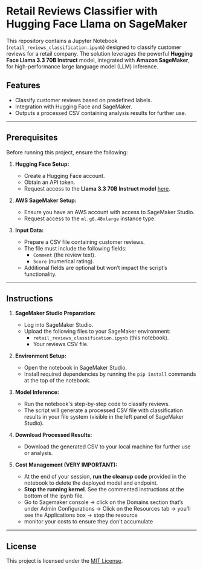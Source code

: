 # Retail Reviews Classifier with Hugging Face Llama on SageMaker  

This repository contains a Jupyter Notebook (`retail_reviews_classification.ipynb`) designed to classify customer reviews for a retail company. The solution leverages the powerful **Hugging Face Llama 3.3 70B Instruct** model, integrated with **Amazon SageMaker**, for high-performance large language model (LLM) inference.  

## Features  
- Classify customer reviews based on predefined labels.  
- Integration with Hugging Face and SageMaker.  
- Outputs a processed CSV containing analysis results for further use.  

---

## Prerequisites  

Before running this project, ensure the following:  

1. **Hugging Face Setup:**  
   - Create a Hugging Face account.  
   - Obtain an API token.  
   - Request access to the **Llama 3.3 70B Instruct model** [here](https://huggingface.co/meta-llama/Llama-3.3-70B-Instruct).  

2. **AWS SageMaker Setup:**  
   - Ensure you have an AWS account with access to SageMaker Studio.  
   - Request access to the `ml.g6.48xlarge` instance type.

3. **Input Data:**  
   - Prepare a CSV file containing customer reviews.  
   - The file must include the following fields:  
     - `Comment` (the review text).  
     - `Score` (numerical rating).  
   - Additional fields are optional but won’t impact the script’s functionality.  

---

## Instructions  

1. **SageMaker Studio Preparation:**  
   - Log into SageMaker Studio.  
   - Upload the following files to your SageMaker environment:  
     - `retail_reviews_classification.ipynb` (this notebook).  
     - Your reviews CSV file.  

2. **Environment Setup:**  
   - Open the notebook in SageMaker Studio.  
   - Install required dependencies by running the `pip install` commands at the top of the notebook.  

3. **Model Inference:**  
   - Run the notebook's step-by-step code to classify reviews.  
   - The script will generate a processed CSV file with classification results in your file system (visible in the left panel of SageMaker Studio).  

4. **Download Processed Results:**  
   - Download the generated CSV to your local machine for further use or analysis.  

5. **Cost Management (VERY IMPORTANT):**  
   - At the end of your session, **run the cleanup code** provided in the notebook to delete the deployed model and endpoint.  
   - **Stop the running kernel**.  See the commented instructions at the bottom of the ipynb file.
   - Go to Sagemaker console -> click on the Domains section that’s under Admin Configurations -> Click on the Resources tab -> you’ll see the Applications box -> stop the resource
   - monitor your costs to ensure they don't accumulate

---

## License  

This project is licensed under the [MIT License](LICENSE).  

